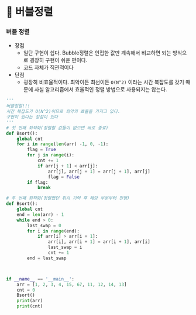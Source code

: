 # 📢 버블정렬

### 버블 정렬

- 장점
  - 일단 구현이 쉽다. Bubble정렬은 인접한 값만 계속해서 비교하면 되는 방식으로 굉장히 구현이 쉬운 편이다.
  - 코드 자체가 직관적이다
- 단점
  -  굉장히 비효율적이다. 최악이든 최선이든 `O(N^2)` 이라는 시간 복잡도를 갖기 때문에 사실 알고리즘에서 효율적인 정렬 방법으로 사용되지는 않는다.

```python
'''
버블정렬!!!
시간 복잡도가 O(N^2)이므로 최악의 효율을 가지고 있다.
구현이 쉽다는 장점이 있다
'''
# 첫 번째 최적화(정렬할 값들이 없으면 바로 종료)
def Bsort():
    global cnt
    for i in range(len(arr) -1, 0, -1):
        flag = True
        for j in range(i):
            cnt += 1
            if arr[j + 1] < arr[j]:
                arr[j], arr[j + 1] = arr[j + 1], arr[j]
                flag = False
        if flag:
            break

# 두 번째 최적화(정렬했던 위치 기억 후 해당 부분부터 진행)
def Bsort():
    global cnt
    end = len(arr) - 1
    while end > 0:
        last_swap = 0
        for i in range(end):
            if arr[i] > arr[i + 1]:
                arr[i], arr[i + 1] = arr[i + 1], arr[i]
                last_swap = i
                cnt += 1
        end = last_swap



if __name__ == '__main__':
    arr = [1, 2, 3, 4, 15, 67, 11, 12, 14, 13]
    cnt = 0
    Bsort()
    print(arr)
    print(cnt)
```

